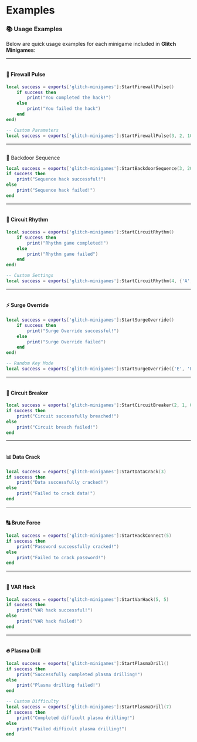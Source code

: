 # Examples

### 📚 Usage Examples

Below are quick usage examples for each minigame included in **Glitch Minigames**:

***

<figure><img src="../../.gitbook/assets/Screenshot 2025-04-06 130019 (1).png" alt=""><figcaption></figcaption></figure>

#### 🔐 Firewall Pulse

```lua
local success = exports['glitch-minigames']:StartFirewallPulse()
    if success then
        print("You completed the hack!")
    else
        print("You failed the hack")
    end
end)

-- Custom Parameters
local success = exports['glitch-minigames']:StartFirewallPulse(3, 2, 10, 8, 30, 120, 40)
```

***

<figure><img src="../../.gitbook/assets/68747470733a2f2f63646e2e646973636f72646170702e636f6d2f6174746163686d656e74732f3930383532353435393634303239393536302f313335343738303330303536373234383933382f696d6167652e706e673f65783d36376538383333612669733d3637653733 (1).png" alt=""><figcaption></figcaption></figure>

🧠 Backdoor Sequence

```lua
local success = exports['glitch-minigames']:StartBackdoorSequence(3, 20, 20, 3, 2.0, 3, 6, {'W', 'A', 'S', 'D'}, 'W, A, S, D only')
if success then
    print("Sequence hack successful!")
else
    print("Sequence hack failed!")
end
```

***

<figure><img src="../../.gitbook/assets/Screenshot 2025-04-07 123217.png" alt=""><figcaption></figcaption></figure>

#### 🎵 Circuit Rhythm

```lua
local success = exports['glitch-minigames']:StartCircuitRhythm()
    if success then
        print("Rhythm game completed!")
    else
        print("Rhythm game failed")
    end
end)

-- Custom Settings
local success = exports['glitch-minigames']:StartCircuitRhythm(4, {'A','S','D','F'}, 150, 800, 15, "normal", 5, 3)
```

***

<figure><img src="../../.gitbook/assets/Screenshot 2025-04-06 130151.png" alt=""><figcaption></figcaption></figure>

#### ⚡ Surge Override

```lua
local success = exports['glitch-minigames']:StartSurgeOverride()
    if success then
        print("Surge Override successful!")
    else
        print("Surge Override failed")
    end
end)

-- Random Key Mode
local success = exports['glitch-minigames']:StartSurgeOverride({'E', 'F'}, 30, 2)
```

***

<figure><img src="../../.gitbook/assets/218_20250406130612_1.png" alt=""><figcaption></figcaption></figure>

#### 🔌 Circuit Breaker

```lua
local success = exports['glitch-minigames']:StartCircuitBreaker(2, 1, 0.009, 1500, 2000, 5000, 0.15)
if success then
    print("Circuit successfully breached!")
else
    print("Circuit breach failed!")
end
```

***

<figure><img src="../../.gitbook/assets/218_20250405140916_1.png" alt=""><figcaption></figcaption></figure>

#### 📊 Data Crack

```lua
local success = exports['glitch-minigames']:StartDataCrack(3)
if success then
    print("Data successfully cracked!")
else
    print("Failed to crack data!")
end
```

***

<figure><img src="../../.gitbook/assets/218_20250406130241_1.png" alt=""><figcaption></figcaption></figure>

#### 🔠 Brute Force

```lua
local success = exports['glitch-minigames']:StartHackConnect(5)
if success then
    print("Password successfully cracked!")
else
    print("Failed to crack password!")
end
```

***

<figure><img src="../../.gitbook/assets/Screenshot 2025-04-06 165929.png" alt=""><figcaption></figcaption></figure>

#### 🔢 VAR Hack

```lua
local success = exports['glitch-minigames']:StartVarHack(5, 5)
if success then
    print("VAR hack successful!")
else
    print("VAR hack failed!")
end
```

***

<figure><img src="../../.gitbook/assets/218_20250406192630_1.png" alt=""><figcaption></figcaption></figure>

#### 🔥 Plasma Drill

```lua
local success = exports['glitch-minigames']:StartPlasmaDrill()
if success then
    print("Successfully completed plasma drilling!")
else
    print("Plasma drilling failed!")
end

-- Custom Difficulty
local success = exports['glitch-minigames']:StartPlasmaDrill(7)
if success then
    print("Completed difficult plasma drilling!")
else
    print("Failed difficult plasma drilling!")
end
```
